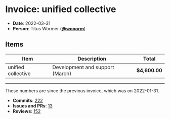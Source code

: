 # Invoice: unified collective

* **Date**: 2022-03-31
* **Person**: Titus Wormer ([**@wooorm**](https://github.com/wooorm))

## Items

| Item               | Description                     | Total         |
| ------------------ | ------------------------------- | ------------- |
| unified collective | Development and support (March) | **$4,600.00** |

***

These numbers are since the previous invoice, which was on 2022-01-31.

* **Commits**: [222](https://github.com/search?q=author%3Awooorm+committer-date%3A%222022-01-31..2022-03-31%22)
* **Issues and PRs**: [13](https://github.com/search?q=author%3Awooorm+created%3A%222022-01-31..2022-03-31%22)
* **Reviews**: [152](https://github.com/search?q=reviewed-by%3Awooorm+created%3A%222022-01-31..2022-03-31%22)
